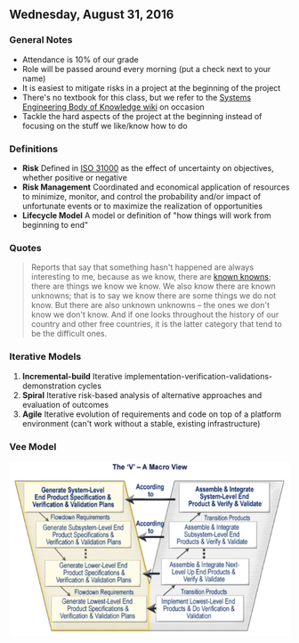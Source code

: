 ## Wednesday, August 31, 2016

### General Notes
- Attendance is 10% of our grade
- Role will be passed around every morning (put a check next to your name)
- It is easiest to mitigate risks in a project at the beginning of the project
- There's no textbook for this class, but we refer to the [Systems Engineering Body of Knowledge wiki](http://sebokwiki.org/wiki/Guide_to_the_Systems_Engineering_Body_of_Knowledge_(SEBoK)) on occasion
- Tackle the hard aspects of the project at the beginning instead of focusing on the stuff we like/know how to do

### Definitions
- **Risk** Defined in [ISO 31000](http://www.iso.org/iso/home/standards/iso31000.htm) as the effect of uncertainty on objectives, whether positive or negative
- **Risk Management** Coordinated and economical application of resources to minimize, monitor, and control the probability and/or impact of unfortunate events or to maximize the realization of opportunities
- **Lifecycle Model** A model or definition of "how things will work from beginning to end"

### Quotes
> Reports that say that something hasn't happened are always interesting to me, because as we know, there are [known knowns](https://en.wikipedia.org/wiki/There_are_known_knowns); there are things we know we know. We also know there are known unknowns; that is to say we know there are some things we do not know. But there are also unknown unknowns – the ones we don't know we don't know. And if one looks throughout the history of our country and other free countries, it is the latter category that tend to be the difficult ones.

### Iterative Models
1. **Incremental-build** Iterative implementation-verification-validations-demonstration cycles
1. **Spiral** Iterative risk-based analysis of alternative approaches and evaluation of outcomes
1. **Agile** Iterative evolution of requirements and code on top of a platform environment (can't work without a stable, existing infrastructure)

### Vee Model
![Vee Model](vee-model.png)
